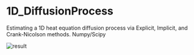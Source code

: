 # 1D_DiffusionProcess
Estimating a 1D heat equation diffusion process via Explicit, Implicit, and Crank-Nicolson methods.  Numpy/Scipy

![result](https://github.com/mathemacode/1D_DiffusionProcess/blob/master/plots.png)
